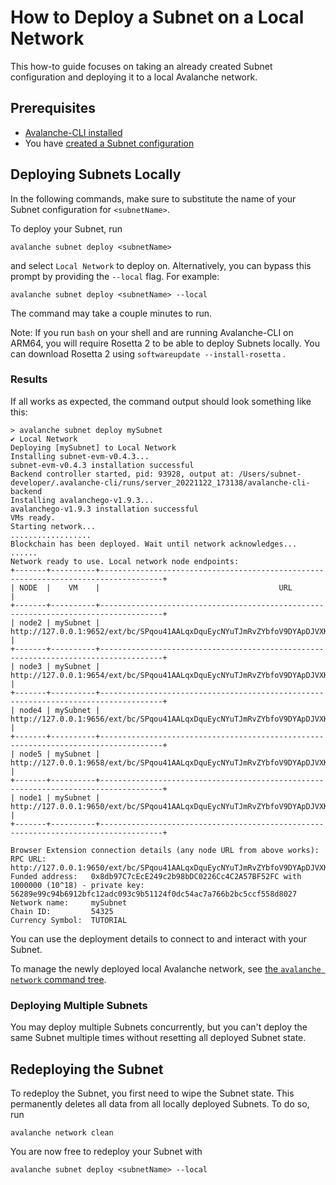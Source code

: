 # How to Deploy a Subnet on a Local Network

This how-to guide focuses on taking an already created Subnet configuration and deploying it to a
local Avalanche network.

## Prerequisites

- [Avalanche-CLI installed](install-avalanche-cli)
- You have [created a Subnet configuration](create-evm-subnet-config)

## Deploying Subnets Locally

In the following commands, make sure to substitute the name of your Subnet configuration for
`<subnetName>`.

To deploy your Subnet, run

`avalanche subnet deploy <subnetName>`

and select `Local Network` to deploy on. Alternatively, you can bypass this prompt by providing
the `--local` flag. For example:

`avalanche subnet deploy <subnetName> --local`

The command may take a couple minutes to run.

Note: If you run `bash` on your shell and are running Avalanche-CLI on ARM64, you will 
require Rosetta 2 to be able to deploy Subnets locally. You can download Rosetta 2 using 
`softwareupdate --install-rosetta` .

### Results

If all works as expected, the command output should look something like this:

<!-- markdownlint-disable MD013 -->

```text
> avalanche subnet deploy mySubnet
✔ Local Network
Deploying [mySubnet] to Local Network
Installing subnet-evm-v0.4.3...
subnet-evm-v0.4.3 installation successful
Backend controller started, pid: 93928, output at: /Users/subnet-developer/.avalanche-cli/runs/server_20221122_173138/avalanche-cli-backend
Installing avalanchego-v1.9.3...
avalanchego-v1.9.3 installation successful
VMs ready.
Starting network...
..................
Blockchain has been deployed. Wait until network acknowledges...
......
Network ready to use. Local network node endpoints:
+-------+----------+------------------------------------------------------------------------------------+
| NODE  |    VM    |                                        URL                                         |
+-------+----------+------------------------------------------------------------------------------------+
| node2 | mySubnet | http://127.0.0.1:9652/ext/bc/SPqou41AALqxDquEycNYuTJmRvZYbfoV9DYApDJVXKXuwVFPz/rpc |
+-------+----------+------------------------------------------------------------------------------------+
| node3 | mySubnet | http://127.0.0.1:9654/ext/bc/SPqou41AALqxDquEycNYuTJmRvZYbfoV9DYApDJVXKXuwVFPz/rpc |
+-------+----------+------------------------------------------------------------------------------------+
| node4 | mySubnet | http://127.0.0.1:9656/ext/bc/SPqou41AALqxDquEycNYuTJmRvZYbfoV9DYApDJVXKXuwVFPz/rpc |
+-------+----------+------------------------------------------------------------------------------------+
| node5 | mySubnet | http://127.0.0.1:9658/ext/bc/SPqou41AALqxDquEycNYuTJmRvZYbfoV9DYApDJVXKXuwVFPz/rpc |
+-------+----------+------------------------------------------------------------------------------------+
| node1 | mySubnet | http://127.0.0.1:9650/ext/bc/SPqou41AALqxDquEycNYuTJmRvZYbfoV9DYApDJVXKXuwVFPz/rpc |
+-------+----------+------------------------------------------------------------------------------------+

Browser Extension connection details (any node URL from above works):
RPC URL:          http://127.0.0.1:9650/ext/bc/SPqou41AALqxDquEycNYuTJmRvZYbfoV9DYApDJVXKXuwVFPz/rpc
Funded address:   0x8db97C7cEcE249c2b98bDC0226Cc4C2A57BF52FC with 1000000 (10^18) - private key: 56289e99c94b6912bfc12adc093c9b51124f0dc54ac7a766b2bc5ccf558d8027
Network name:     mySubnet
Chain ID:         54325
Currency Symbol:  TUTORIAL
```

<!-- markdownlint-enable MD013 -->

You can use the deployment details to connect to and interact with your Subnet.

To manage the newly deployed local Avalanche network, see
[the `avalanche network` command tree](reference-cli-commands#network).

### Deploying Multiple Subnets

You may deploy multiple Subnets concurrently, but you can't deploy the same Subnet multiple times
without resetting all deployed Subnet state.

## Redeploying the Subnet

To redeploy the Subnet, you first need to wipe the Subnet state. This permanently deletes all data
from all locally deployed Subnets. To do so, run

```shell
avalanche network clean
```

You are now free to redeploy your Subnet with

```shell
avalanche subnet deploy <subnetName> --local
```